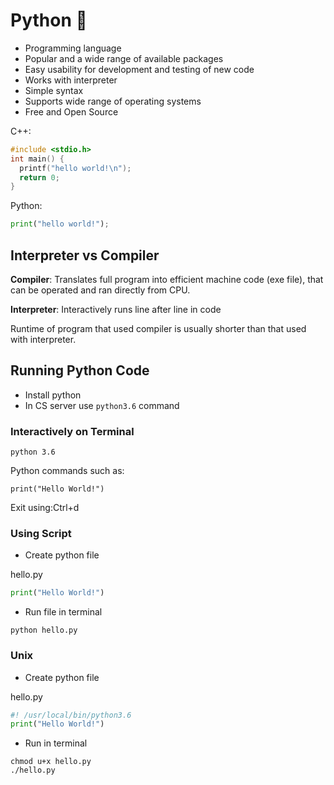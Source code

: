 # Python :snake:

- Programming language
- Popular and a wide range of available packages
- Easy usability for development and testing of new code
- Works with interpreter
- Simple syntax
- Supports wide range of operating systems
- Free and Open Source

C++:
```cpp
#include <stdio.h>
int main() {
  printf("hello world!\n");
  return 0;
}
```
Python:
```python
print("hello world!");
```

## Interpreter vs Compiler

**Compiler**: Translates full program into efficient machine code (exe file), that can be operated and ran directly from CPU.

**Interpreter**: Interactively runs line after line in code

Runtime of program that used compiler is usually shorter than that used with interpreter.

## Running Python Code

- Install python
- In CS server use ```python3.6``` command

### Interactively on Terminal

```
python 3.6
```
Python commands such as:
```
print("Hello World!")
```
Exit using:Ctrl+d

### Using Script

- Create python file

hello.py
```python
print("Hello World!")
```

- Run file in terminal

```
python hello.py
```

### Unix
- Create python file

hello.py
```python
#! /usr/local/bin/python3.6
print("Hello World!")
```
- Run in terminal
```
chmod u+x hello.py
./hello.py
```
